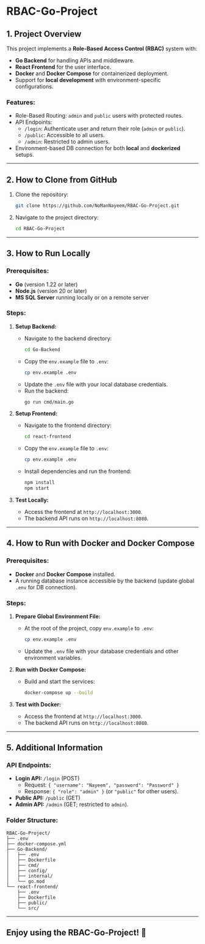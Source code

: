 
# RBAC-Go-Project

## 1. Project Overview

This project implements a **Role-Based Access Control (RBAC)** system with:
- **Go Backend** for handling APIs and middleware.
- **React Frontend** for the user interface.
- **Docker** and **Docker Compose** for containerized deployment.
- Support for **local development** with environment-specific configurations.

### Features:
- Role-Based Routing: `admin` and `public` users with protected routes.
- API Endpoints:
  - `/login`: Authenticate user and return their role (`admin` or `public`).
  - `/public`: Accessible to all users.
  - `/admin`: Restricted to admin users.
- Environment-based DB connection for both **local** and **dockerized** setups.

---

## 2. How to Clone from GitHub

1. Clone the repository:
    ```bash
    git clone https://github.com/NoManNayeem/RBAC-Go-Project.git
    ```

2. Navigate to the project directory:
    ```bash
    cd RBAC-Go-Project
    ```

---

## 3. How to Run Locally

### Prerequisites:
- **Go** (version 1.22 or later)
- **Node.js** (version 20 or later)
- **MS SQL Server** running locally or on a remote server

### Steps:

1. **Setup Backend:**
   - Navigate to the backend directory:
     ```bash
     cd Go-Backend
     ```
   - Copy the `env.example` file to `.env`:
     ```bash
     cp env.example .env
     ```
   - Update the `.env` file with your local database credentials.
   - Run the backend:
     ```bash
     go run cmd/main.go
     ```

2. **Setup Frontend:**
   - Navigate to the frontend directory:
     ```bash
     cd react-frontend
     ```
   - Copy the `env.example` file to `.env`:
     ```bash
     cp env.example .env
     ```
   - Install dependencies and run the frontend:
     ```bash
     npm install
     npm start
     ```

3. **Test Locally:**
   - Access the frontend at `http://localhost:3000`.
   - The backend API runs on `http://localhost:8080`.

---

## 4. How to Run with Docker and Docker Compose

### Prerequisites:
- **Docker** and **Docker Compose** installed.
- A running database instance accessible by the backend (update global `.env` for DB connection).

### Steps:

1. **Prepare Global Environment File:**
   - At the root of the project, copy `env.example` to `.env`:
     ```bash
     cp env.example .env
     ```
   - Update the `.env` file with your database credentials and other environment variables.

2. **Run with Docker Compose:**
   - Build and start the services:
     ```bash
     docker-compose up --build
     ```

3. **Test with Docker:**
   - Access the frontend at `http://localhost:3000`.
   - The backend API runs on `http://localhost:8080`.

---

## 5. Additional Information

### API Endpoints:
- **Login API:** `/login` (POST)
  - Request: `{ "username": "Nayeem", "password": "Password" }`
  - Response: `{ "role": "admin" }` (or `"public"` for other users).
- **Public API:** `/public` (GET)
- **Admin API:** `/admin` (GET; restricted to `admin`).

### Folder Structure:
```
RBAC-Go-Project/
├── .env
├── docker-compose.yml
├── Go-Backend/
│   ├── .env
│   ├── Dockerfile
│   ├── cmd/
│   ├── config/
│   ├── internal/
│   └── go.mod
└── react-frontend/
    ├── .env
    ├── Dockerfile
    ├── public/
    └── src/
```

---

## Enjoy using the RBAC-Go-Project! 🚀
